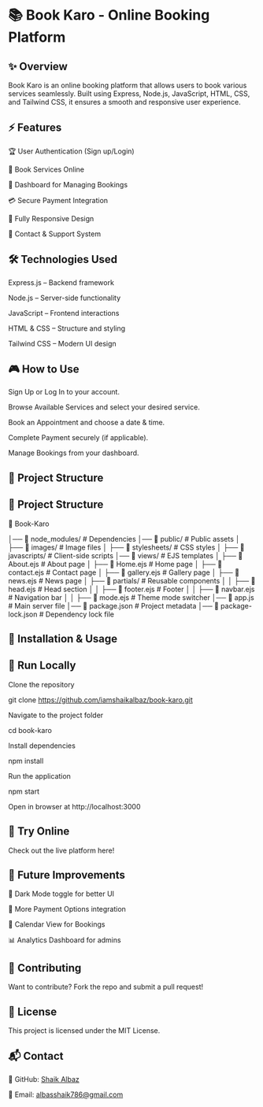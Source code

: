 # 📚 Book Karo - Online Booking Platform  

## ✨ Overview

Book Karo is an online booking platform that allows users to book various services seamlessly. Built using Express, Node.js, JavaScript, HTML, CSS, and Tailwind CSS, it ensures a smooth and responsive user experience.

## ⚡ Features

🏆 User Authentication (Sign up/Login)

📆 Book Services Online

📂 Dashboard for Managing Bookings

💳 Secure Payment Integration

📱 Fully Responsive Design

📧 Contact & Support System

## 🛠️ Technologies Used

Express.js – Backend framework

Node.js – Server-side functionality

JavaScript – Frontend interactions

HTML & CSS – Structure and styling

Tailwind CSS – Modern UI design

## 🎮 How to Use

Sign Up or Log In to your account.

Browse Available Services and select your desired service.

Book an Appointment and choose a date & time.

Complete Payment securely (if applicable).

Manage Bookings from your dashboard.


## 📂 Project Structure

## 📂 Project Structure

📁 Book-Karo

│── 📂 node_modules/        # Dependencies
│── 📂 public/              # Public assets
│   ├── 📂 images/         # Image files
│   ├── 📂 stylesheets/    # CSS styles
│   ├── 📂 javascripts/    # Client-side scripts
│── 📂 views/              # EJS templates
│   ├── 📄 About.ejs       # About page
│   ├── 📄 Home.ejs        # Home page
│   ├── 📄 contact.ejs     # Contact page
│   ├── 📄 gallery.ejs     # Gallery page
│   ├── 📄 news.ejs        # News page
│   ├── 📂 partials/       # Reusable components
│   │   ├── 📄 head.ejs    # Head section
│   │   ├── 📄 footer.ejs  # Footer
│   │   ├── 📄 navbar.ejs  # Navigation bar
│   │   ├── 📄 mode.ejs    # Theme mode switcher
│── 📄 app.js              # Main server file
│── 📄 package.json        # Project metadata
│── 📄 package-lock.json   # Dependency lock file

## 🚀 Installation & Usage

## 🔹 Run Locally

Clone the repository

git clone https://github.com/iamshaikalbaz/book-karo.git

Navigate to the project folder

cd book-karo

Install dependencies

npm install

Run the application

npm start

Open in browser at http://localhost:3000

## 🔹 Try Online

Check out the live platform here!

## 🔮 Future Improvements

🌙 Dark Mode toggle for better UI

🔗 More Payment Options integration

📆 Calendar View for Bookings

📊 Analytics Dashboard for admins

## 🤝 Contributing

Want to contribute? Fork the repo and submit a pull request!

## 📝 License

This project is licensed under the MIT License.

## 📬 Contact

🔗 GitHub: [Shaik Albaz](https://github.com/iamshaikalbaz)

📧 Email: albasshaik786@gmail.com




